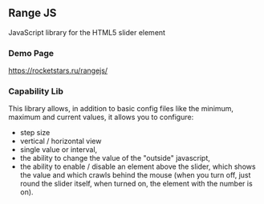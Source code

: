 ## Range JS
JavaScript library for the HTML5 slider element

### Demo Page
https://rocketstars.ru/rangejs/

### Сapability Lib
This library allows, in addition to basic config files like the minimum, maximum and current values, it allows you to configure:
- step size
- vertical / horizontal view
- single value or interval,
- the ability to change the value of the "outside" javascript,
- the ability to enable / disable an element above the slider, which shows the value and which crawls behind the mouse (when you turn off, just round the slider itself, when turned on, the element with the number is on).

